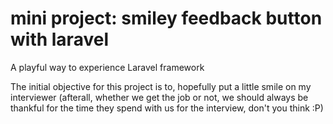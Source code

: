 <h1>mini project: smiley feedback button with laravel </h1>
<p>A playful way to experience Laravel framework </p>
<p>The initial objective for this project is to, hopefully put a little smile on my interviewer (afterall, whether we get the job or not, we should always be thankful for the time they spend with us for the interview, don't you think :P)
    
    

